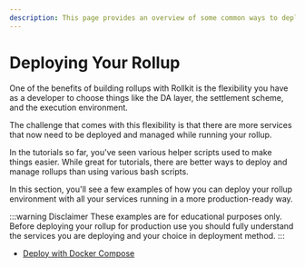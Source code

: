 ```yaml
---
description: This page provides an overview of some common ways to deploy rollups.
---
```


# Deploying Your Rollup

One of the benefits of building rollups with Rollkit is the flexibility you have as a developer to choose things like the DA layer, the settlement scheme, and the execution environment.

The challenge that comes with this flexibility is that there are more services that now need to be deployed and managed while running your rollup.

In the tutorials so far, you've seen various helper scripts used to make things easier. While great for tutorials, there are better ways to deploy and manage rollups than using various bash scripts.

In this section, you'll see a few examples of how you can deploy your rollup environment with all your services running in a more production-ready way.

:::warning Disclaimer
These examples are for educational purposes only. Before deploying your rollup for production use you should fully understand the services you are deploying and your choice in deployment method.
:::

* [Deploy with Docker Compose](/tutorials/docker-compose.md)
<!-- * [Deploy with Kurtosis](/tutorials/kurtosis) -->
